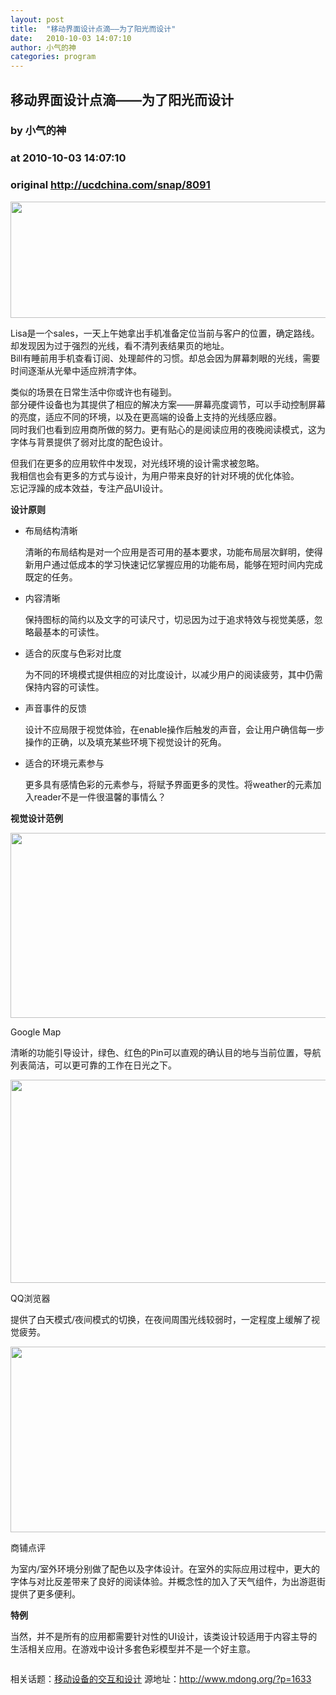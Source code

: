 ```yaml
---
layout: post
title:  "移动界面设计点滴——为了阳光而设计"
date:   2010-10-03 14:07:10
author: 小气的神
categories: program
---
```


## 移动界面设计点滴——为了阳光而设计
### by 小气的神
### at 2010-10-03 14:07:10
### original <http://ucdchina.com/snap/8091>

<p><a rel="ignition" href="http://www.mdong.org/wp-content/uploads/2010/10/mobileLight_mdongorg.png"><img title="mobileLight_mdongorg" src="http://www.mdong.org/wp-content/uploads/2010/10/mobileLight_mdongorg.png" alt="" width="600" height="186"></a></p>
 
<p>Lisa是一个sales，一天上午她拿出手机准备定位当前与客户的位置，确定路线。却发现因为过于强烈的光线，看不清列表结果页的地址。<br> Bill有睡前用手机查看订阅、处理邮件的习惯。却总会因为屏幕刺眼的光线，需要时间逐渐从光晕中适应辨清字体。</p>
 
<p>类似的场景在日常生活中你或许也有碰到。<br> 部分硬件设备也为其提供了相应的解决方案——屏幕亮度调节，可以手动控制屏幕的亮度，适应不同的环境，以及在更高端的设备上支持的光线感应器。<br> 同时我们也看到应用商所做的努力。更有贴心的是阅读应用的夜晚阅读模式，这为字体与背景提供了弱对比度的配色设计。</p>
 
<p>但我们在更多的应用软件中发现，对光线环境的设计需求被忽略。<br> 我相信也会有更多的方式与设计，为用户带来良好的针对环境的优化体验。<br> 忘记浮躁的成本效益，专注产品UI设计。</p>
 
<p><strong>设计原则</strong></p>
 
<ul>
<li>布局结构清晰</li>
 
<p>清晰的布局结构是对一个应用是否可用的基本要求，功能布局层次鲜明，使得新用户通过低成本的学习快速记忆掌握应用的功能布局，能够在短时间内完成既定的任务。</p>
 
<li>内容清晰</li>
 
<p>保持图标的简约以及文字的可读尺寸，切忌因为过于追求特效与视觉美感，忽略最基本的可读性。</p>
 
<li>适合的灰度与色彩对比度</li>
 
<p>为不同的环境模式提供相应的对比度设计，以减少用户的阅读疲劳，其中仍需保持内容的可读性。</p>
 
<li>声音事件的反馈</li>
 
<p>设计不应局限于视觉体验，在enable操作后触发的声音，会让用户确信每一步操作的正确，以及填充某些环境下视觉设计的死角。</p>
 
<li>适合的环境元素参与</li>
 
<p>更多具有感情色彩的元素参与，将赋予界面更多的灵性。将weather的元素加入reader不是一件很温馨的事情么？</p>
</ul>
<p><strong>视觉设计范例</strong></p>
 
<p><a rel="ignition" href="http://www.mdong.org/wp-content/uploads/2010/10/ggmap_mdongorg.png"><img title="ggmap_mdongorg" src="http://www.mdong.org/wp-content/uploads/2010/10/ggmap_mdongorg.png" alt="" width="600" height="296"></a></p>
 
<p>Google Map</p>
 
<p>清晰的功能引导设计，绿色、红色的Pin可以直观的确认目的地与当前位置，导航列表简洁，可以更可靠的工作在日光之下。</p>
 
<p><a rel="ignition" href="http://www.mdong.org/wp-content/uploads/2010/10/qqbrowser_night_mdongorg.png"><img title="qqbrowser_night_mdongorg" src="http://www.mdong.org/wp-content/uploads/2010/10/qqbrowser_night_mdongorg.png" alt="" width="600" height="325"></a></p>
 
<p>QQ浏览器</p>
 
<p>提供了白天模式/夜间模式的切换，在夜间周围光线较弱时，一定程度上缓解了视觉疲劳。</p>
 
<p><a rel="ignition" href="http://www.mdong.org/wp-content/uploads/2010/10/deal_mdongorg.png"><img title="deal_mdongorg" src="http://www.mdong.org/wp-content/uploads/2010/10/deal_mdongorg.png" alt="" width="600" height="297"></a></p>
 
<p>商铺点评</p>
 
<p>为室内/室外环境分别做了配色以及字体设计。在室外的实际应用过程中，更大的字体与对比反差带来了良好的阅读体验。并概念性的加入了天气组件，为出游逛街提供了更多便利。</p>
 
<p><strong>特例</strong></p>
 
<p>当然，并不是所有的应用都需要针对性的UI设计，该类设计较适用于内容主导的生活相关应用。在游戏中设计多套色彩模型并不是一个好主意。</p>
<p><img src="http://www.mdong.org/?ak_action=api_record_view&amp;id=1633&amp;type=feed" alt=""></p><p>相关话题：<a href="http://ucdchina.com/topic/322">移动设备的交互和设计</a> 源地址：<a href="http://www.mdong.org/?p=1633">http://www.mdong.org/?p=1633</a></p>